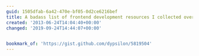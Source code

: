 ```yaml
---
guid: 1505dfab-6a42-470e-bf05-0d2ce6216bef
title: A badass list of frontend development resources I collected over time.
created: '2013-06-24T14:04:40+00:00'
changed: '2019-09-24T14:44:07+00:00'


bookmark_of: 'https://gist.github.com/dypsilon/5819504'
---
```





